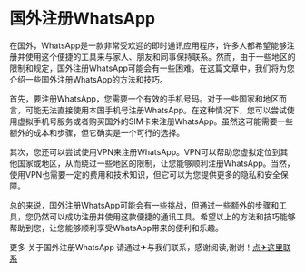 # 国外注册WhatsApp

在国外，WhatsApp是一款非常受欢迎的即时通讯应用程序，许多人都希望能够注册并使用这个便捷的工具来与家人、朋友和同事保持联系。然而，由于一些地区的限制和规定，国外注册WhatsApp可能会有一些困难。在这篇文章中，我们将为您介绍一些国外注册WhatsApp的方法和技巧。

首先，要注册WhatsApp，您需要一个有效的手机号码。对于一些国家和地区而言，可能无法直接使用本国手机号注册WhatsApp。在这种情况下，您可以尝试使用虚拟手机号服务或者购买国外的SIM卡来注册WhatsApp。虽然这可能需要一些额外的成本和步骤，但它确实是一个可行的选择。

其次，您还可以尝试使用VPN来注册WhatsApp。VPN可以帮助您虚拟定位到其他国家或地区，从而绕过一些地区的限制，让您能够顺利注册WhatsApp。当然，使用VPN也需要一定的费用和技术知识，但它可以为您提供更多的隐私和安全保障。

总的来说，国外注册WhatsApp可能会有一些挑战，但通过一些额外的步骤和工具，您仍然可以成功注册并使用这款便捷的通讯工具。希望以上的方法和技巧能够帮助到您，让您能够顺利享受WhatsApp带来的便利和乐趣。

更多 关于国外注册WhatsApp 请通过✈与我们联系，感谢阅读,谢谢！[点✈这里联系](https://b.k02.cc)